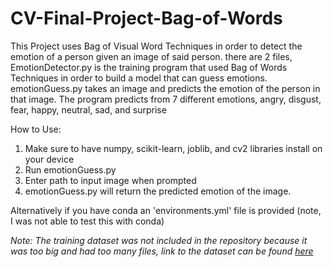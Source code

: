 # CV-Final-Project-Bag-of-Words

This Project uses Bag of Visual Word Techniques in order to detect the emotion of a person given an image of said person.  there are 2 files, EmotionDetector.py is the training program that used Bag of Words Techniques in order to build a model that can guess emotions.  emotionGuess.py takes an image and predicts the emotion of the person in that image.  The program predicts from 7 different emotions, angry, disgust, fear, happy, neutral, sad, and surprise

How to Use:

 1. Make sure to have numpy, scikit-learn, joblib, and cv2 libraries install on your device
 2. Run emotionGuess.py
 3. Enter path to input image when prompted
 4. emotionGuess.py will return the predicted emotion of the image.  

Alternatively if you have conda an 'environments.yml' file is provided (note, I was not able to test this with conda)
	 
*Note: The training dataset was not included in the repository because it was too big and had too many files, link to the dataset can be found [here](https://www.kaggle.com/c/challenges-in-representation-learning-facial-expression-recognition-challenge)*  
